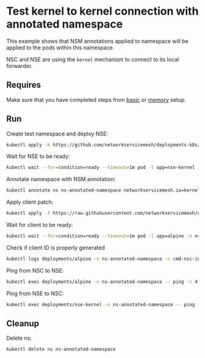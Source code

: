 # Test kernel to kernel connection with annotated namespace

This example shows that NSM annotations applied to namespace will be applied to the pods within this namespace.  

NSC and NSE are using the `kernel` mechanism to connect to its local forwarder.


## Requires

Make sure that you have completed steps from [basic](../../basic) or [memory](../../memory) setup.

## Run

Create test namespace and deploy NSE:
```bash
kubectl apply -k https://github.com/networkservicemesh/deployments-k8s/examples/features/annotated-namespace?ref=c314b606688034948bc62e4024bc68164575efc9
```

Wait for NSE to be ready:
```bash
kubectl wait --for=condition=ready --timeout=1m pod -l app=nse-kernel -n ns-annotated-namespace
```

Annotate namespace with NSM annotation:
```bash
kubectl annotate ns ns-annotated-namespace networkservicemesh.io=kernel://annotated-namespace/nsm-1
```

Apply client patch:
```bash
kubectl apply -f https://raw.githubusercontent.com/networkservicemesh/deployments-k8s/c314b606688034948bc62e4024bc68164575efc9/examples/features/annotated-namespace/client.yaml
```

Wait for client to be ready:
```bash
kubectl wait --for=condition=ready --timeout=1m pod -l app=alpine -n ns-annotated-namespace
```

Check if client ID is properly generated
```bash
kubectl logs deployments/alpine -n ns-annotated-namespace -c cmd-nsc-init | grep -c '\[id:alpine-.*-0\]'
```

Ping from NSC to NSE:
```bash
kubectl exec deployments/alpine -n ns-annotated-namespace -- ping -c 4 172.16.1.100
```

Ping from NSE to NSC:
```bash
kubectl exec deployments/nse-kernel -n ns-annotated-namespace -- ping -c 4 172.16.1.101
```


## Cleanup

Delete ns:
```bash
kubectl delete ns ns-annotated-namespace
```
